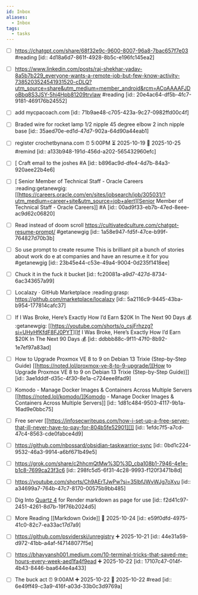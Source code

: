 ```yaml
---
id: Inbox
aliases:
  - Inbox
tags:
  - tasks
---
```

- [ ] <https://chatgpt.com/share/68f32e9c-9600-8007-96a8-7bac657f7e03> #reading [id:: 4d18a6d7-861f-4928-8b5c-e196fc145ea2]
- [ ] <https://www.linkedin.com/posts/raj-shekhar-yadav-8a5b7b229_everyone-wants-a-remote-job-but-few-know-activity-7385203524541931520-cDLQ?utm_source=share&utm_medium=member_android&rcm=ACoAAAAFJDoBbq8S3JSY-5hi4Hpb81209trvlaw> #reading [id:: 20e4ac64-df5b-4fc7-9181-469176b24552]
- [ ] add mycpacoach.com [id:: 71b9ae48-c705-423a-9c27-0982ffd00c4f]
- [ ] Braded wire for rocket lamp 1/2 nipple 45 degree elbow 2 inch nipple  base [id:: 35aed70e-ed1d-47d7-902a-64d90a44eab1]
- [ ] register crochetbynana.com  ⏰ 5:00PM ⏳ 2025-10-19 📅 2025-10-25 #remind [id:: a133b948-191d-456d-a202-565432960efc]
- [ ] [ Craft email to the joshes #A [id:: b896ac9d-dfe4-4d7b-84a3-920aee22b4e6]
- [ ] [ Senior Member of Technical Staff - Oracle Careers :reading:getanewgig: [[https://careers.oracle.com/en/sites/jobsearch/job/305031/?utm_medium=career+site&utm_source=job+alert][Senior Member of Technical Staff - Oracle Careers]] #A [id:: 00ad9f33-eb7b-47ed-8eee-ac9d62c06820]
- [ ] Read instead of doom scroll  <https://cultivatedculture.com/chatgpt-resume-prompt/> #getanewgig [id:: 1a58e947-fd5f-47ce-b99f-764827d70b3b]
- [ ] So use prompt to create resume  This is brilliant   pit a bunch of stories about work do e at companies and have an resume.e it for you #getanewgig [id:: 23b45e44-c53e-49a4-9004-0d235f1418ee]
- [ ] Chuck it in the fuck it bucket [id:: fc20081a-a9d7-427d-8734-6ac343657a99]
- [ ] Localazy · GitHub Marketplace :reading:grasp: <https://github.com/marketplace/localazy> [id:: 5a2116c9-9445-43ba-b954-177814cafc37]
- [ ] If I Was Broke, Here’s Exactly How I’d Earn $20K In The Next 90 Days 💰 :getanewgig: [[https://youtube.com/shorts/o_csjFrhzzg?si=UHyHfKfdF8FJ0PYT][If I Was Broke, Here’s Exactly How I’d Earn $20K In The Next 90 Days 💰 [id:: ddbbb88c-9f11-47f0-8b92-1e7ef97a83ad]
- [ ] How to Upgrade Proxmox VE 8 to 9 on Debian 13 Trixie (Step-by-Step Guide) [[https://noted.lol/proxmox-ve-8-to-9-upgrade/][How to Upgrade Proxmox VE 8 to 9 on Debian 13 Trixie (Step-by-Step Guide)]] [id:: 3ae1dddf-d35c-4f30-8e1a-c724eee8fad9]
- [ ] Komodo - Manage Docker Images & Containers Across Multiple Servers [[https://noted.lol/komodo/][Komodo - Manage Docker Images & Containers Across Multiple Servers]] [id:: 1d81c484-9503-4117-9b1a-16ad9e0bbc75]
- [ ] Free server [[https://infosecwriteups.com/how-i-set-up-a-free-server-that-ill-never-have-to-pay-for-804b5fe52901][]] [id:: 1efdc7f5-a7cd-47c4-8563-cde0fabce4d9]
- [ ] <https://github.com/nbossard/obsidian-taskwarrior-sync> [id:: 0bd1c224-9532-46a3-9914-a6bf671b49e5]
- [ ] <https://grok.com/share/c2hhcmQtMw%3D%3D_cba108b1-7946-4e1e-b1c8-7699ca23f3c6> [id:: 298fc5d5-6f31-4c28-9993-f120f3471b8d]
- [ ] <https://youtube.com/shorts/Ch9AErTJwPw?si=35lbfJWvWJg7oXyu> [id:: a34699a7-764b-47c7-8170-00575b9bb485]
- [ ] Dig Into [Quartz 4](https://quartz.jzhao.xyz/) for Render markdown as page for use [id:: f2d41c97-2451-4261-8d7b-19f76b2024d5]
- [ ] More Reading [[Markdown Oxide]]  📅 2025-10-24 [id:: e59f0dfd-4975-41c0-82c7-ea33ac17d7a9]
- [ ] https://github.com/psviderski/unregistry ➕ 2025-10-21 [id:: 44e31a59-d972-41bb-a4af-f47148077f5e]
- [ ] https://bhavyansh001.medium.com/10-terminal-tricks-that-saved-me-hours-every-week-aed1fa4f9ead ➕ 2025-10-22 [id:: 17107c47-014f-4b43-8446-baa644e4a433]
- [ ] The buck act   ⏰ 9:00AM ➕ 2025-10-22 📅 2025-10-22 #read [id:: 6e49ff49-c3a9-416f-a03d-33b0c3d9769a]

